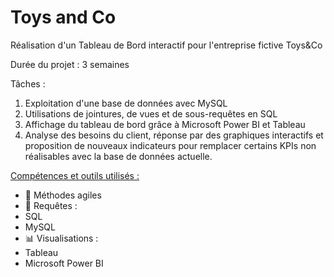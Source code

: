 # Toys and Co

Réalisation d'un Tableau de Bord interactif pour l'entreprise fictive Toys&Co

Durée du projet : 3 semaines

Tâches :
1. Exploitation d'une base de données avec MySQL
2. Utilisations de jointures, de vues et de sous-requêtes en SQL
3. Affichage du tableau de bord grâce à Microsoft Power BI et Tableau
4. Analyse des besoins du client, réponse par des graphiques interactifs et proposition de nouveaux indicateurs pour remplacer certains KPIs non réalisables avec la base de données actuelle.

<ins>Compétences et outils utilisés :</ins>
* :briefcase: Méthodes agiles
* :page_facing_up: Requêtes :
 * SQL
 * MySQL
* :bar_chart: Visualisations : 
 * Tableau
 * Microsoft Power BI
